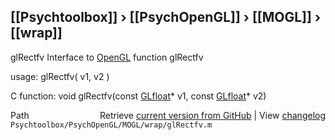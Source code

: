 ## [[Psychtoolbox]] &#8250; [[PsychOpenGL]] &#8250; [[MOGL]] &#8250; [[wrap]]

glRectfv  Interface to [OpenGL](OpenGL) function glRectfv  
  
usage:  glRectfv( v1, v2 )  
  
C function:  void glRectfv(const [GLfloat](GLfloat)\* v1, const [GLfloat](GLfloat)\* v2)  




<div class="code_header" style="text-align:right;">
  <span style="float:left;">Path&nbsp;&nbsp;</span> <span class="counter">Retrieve <a href=
  "https://raw.github.com/Psychtoolbox-3/Psychtoolbox-3/beta/Psychtoolbox/PsychOpenGL/MOGL/wrap/glRectfv.m">current version from GitHub</a> | View <a href=
  "https://github.com/Psychtoolbox-3/Psychtoolbox-3/commits/beta/Psychtoolbox/PsychOpenGL/MOGL/wrap/glRectfv.m">changelog</a></span>
</div>
<div class="code">
  <code>Psychtoolbox/PsychOpenGL/MOGL/wrap/glRectfv.m</code>
</div>

